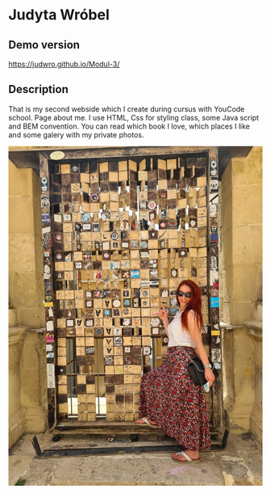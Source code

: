 # Judyta Wróbel

## Demo version 

https://judwro.github.io/Modul-3/

## Description

That is my second webside which I create during cursus with YouCode school. Page about me. 
I use HTML, Css for styling class, some Java script and BEM convention. 
You can read which book I love, which places I like and some galery with my private photos. 


![Judyta Wrobel](https://github.com/judwro/Modul-3/blob/main/images/ja_malta.jpg?raw=true)
